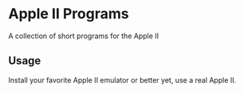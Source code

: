 # Apple II Programs
A collection of short programs for the Apple II

## Usage
Install your favorite Apple II emulator or better yet, use a real Apple II.